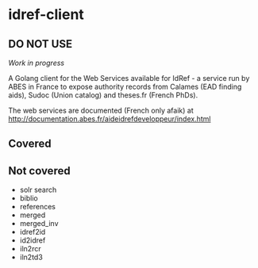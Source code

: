 # idref-client

## DO NOT USE

_Work in progress_

A Golang client for the Web Services available for IdRef - a service run by ABES in France to expose authority records from Calames (EAD finding aids), Sudoc (Union catalog) and theses.fr (French PhDs).

The web services are documented (French only afaik) at http://documentation.abes.fr/aideidrefdeveloppeur/index.html

## Covered


## Not covered

- solr search
- biblio
- references
- merged
- merged_inv
- idref2id
- id2idref
- iln2rcr
- iln2td3
